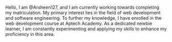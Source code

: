 Hello,
I am @Arsheen127, and I am currently working towards completing my matriculation. My primary interest lies in the field of web development and software engineering. To further my knowledge, I have enrolled in the web development course at Aptech Academy. As a dedicated newbie learner, I am constantly experimenting and applying my skills to enhance my proficiency in this area.
